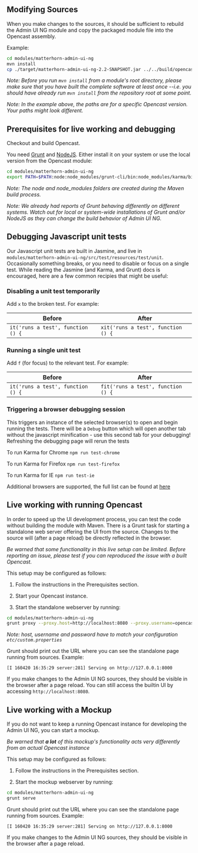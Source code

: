 Modifying Sources
-----------------

When you make changes to the sources, it should be sufficient to rebuild the
Admin UI NG module and copy the packaged module file into the Opencast assembly.

Example:
```bash
cd modules/matterhorn-admin-ui-ng
mvn install
cp ./target/matterhorn-admin-ui-ng-2.2-SNAPSHOT.jar ../../build/opencast-dist-allinone-2.2-SNAPSHOT/system/org/opencastproject/matterhorn-admin-ui-ng/2.2-SNAPSHOT/matterhorn-admin-ui-ng-2.2-SNAPSHOT.jar
```

*Note: Before you run `mvn install` from a module's root directory,
please make sure that you have built the complete software at least once
--i.e. you should have already run `mvn install` from the repository root
at some point.*

*Note: In the example above, the paths are for a specific Opencast version.
Your paths might look different.*

Prerequisites for live working and debugging
------------------------------

Checkout and build Opencast.

You need [Grunt][1] and [NodeJS][2].
Either install it on your system or use the local version from the Opencast module:

```bash
cd modules/matterhorn-admin-ui-ng
export PATH=$PATH:node:node_modules/grunt-cli/bin:node_modules/karma/bin
```
*Note: The node and node_modules folders are created during the Maven build process.*

*Note: We already had reports of Grunt behaving differently on different systems.
Watch out for local or system-wide installations of Grunt and/or NodeJS as they can
change the build behavior of Admin UI NG.*

Debugging Javascript unit tests
------------------------------------

Our Javascript unit tests are built in Jasmine, and live in `modules/matterhorn-admin-ui-ng/src/test/resources/test/unit`.
Occasionally something breaks, or you need to disable or focus on a single test.
While reading the Jasmine (and Karma, and Grunt) docs is encouraged, here are a
few common recipies that might be useful:

### Disabling a unit test temporarily
Add `x` to the broken test.  For example:

|Before|After|
|------|-----|
|`it('runs a test', function () {`|`xit('runs a test', function () {`|

### Running a single unit test

Add `f` (for focus) to the relevant test.  For example:

|Before|After|
|------|-----|
|`it('runs a test', function () {`|`fit('runs a test', function () {`|

### Triggering a browser debugging session

This triggers an instance of the selected browser(s) to open and begin running
the tests.  There will be a `Debug` button which will open another tab without
the javascript minification - use this second tab for your debugging!
Refreshing the debugging page will rerun the tests

To run Karma for Chrome
`npm run test-chrome`

To run Karma for Firefox
`npm run test-firefox`

To run Karma for IE
`npm run test-ie`

Additional browsers are supported, the full list can be found at [here](https://karma-runner.github.io/1.0/config/browsers.html)


Live working with running Opencast
----------------------------------

In order to speed up the UI development process, you can test the code without
building the module with Maven.
There is a Grunt task for starting a standalone web server offering the UI from
the source.
Changes to the source will (after a page reload) be directly reflected in the browser.

*Be warned that some functionality in this live setup can be limited.
Before reporting an issue, please test if you can reproduced the issue with a built Opencast.*

This setup may be configured as follows:

1. Follow the instructions in the Prerequisites section.

2. Start your Opencast instance.

3. Start the standalone webserver by running:
```bash
cd modules/matterhorn-admin-ui-ng
grunt proxy --proxy.host=http://localhost:8080 --proxy.username=opencast_system_account --proxy.password=CHANGE_ME
```

*Note: host, username and password have to match your configuration
`etc/custom.properties`*

Grunt should print out the URL where you can see the standalone page running
from sources.
Example:
```
[I 160420 16:35:29 server:281] Serving on http://127.0.0.1:8000
```

If you make changes to the Admin UI NG sources, they should be visible in
the browser after a page reload.
You can still access the builtin UI by accessing
`http://localhost:8080`.

[1]: http://gruntjs.com
[2]: https://nodejs.org

Live working with a Mockup
--------------------------

If you do not want to keep a running Opencast instance for developing the
Admin UI NG, you can start a mockup.

*Be warned that __a lot__ of this mockup's functionality acts very differently from
an actual Opencast instance*

This setup may be configured as follows:

1. Follow the instructions in the Prerequisites section.

2. Start the mockup webserver by running:
```bash
cd modules/matterhorn-admin-ui-ng
grunt serve
```

Grunt should print out the URL where you can see the standalone page running
from sources.
Example:
```
[I 160420 16:35:29 server:281] Serving on http://127.0.0.1:8000
```

If you make changes to the Admin UI NG sources, they should be visible in
the browser after a page reload.
